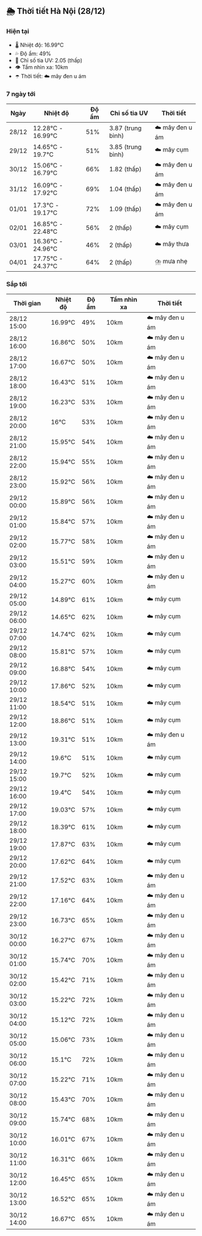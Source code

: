 ## 🌦️ Thời tiết Hà Nội (28/12)

### Hiện tại

- 🌡️ Nhiệt độ: 16.99℃
- 💦 Độ ẩm: 49%
- 🌟 Chỉ số tia UV: 2.05 (thấp)
- 👁️ Tầm nhìn xa: 10km
- ☂️ Thời tiết: ☁️ mây đen u ám

### 7 ngày tới

| Ngày | Nhiệt độ | Độ ẩm | Chỉ số tia UV | Thời tiết |
| --- | --- | --- | --- | --- |
| 28/12 | 12.28℃ - 16.99℃ | 51% | 3.87 (trung bình) | ☁️ mây đen u ám |
| 29/12 | 14.65℃ - 19.7℃ | 51% | 3.85 (trung bình) | ☁️ mây cụm |
| 30/12 | 15.06℃ - 16.79℃ | 66% | 1.82 (thấp) | ☁️ mây đen u ám |
| 31/12 | 16.09℃ - 17.92℃ | 69% | 1.04 (thấp) | ☁️ mây đen u ám |
| 01/01 | 17.3℃ - 19.17℃ | 72% | 1.09 (thấp) | ☁️ mây đen u ám |
| 02/01 | 16.85℃ - 22.48℃ | 56% | 2 (thấp) | ☁️ mây cụm |
| 03/01 | 16.36℃ - 24.96℃ | 46% | 2 (thấp) | ☁️ mây thưa |
| 04/01 | 17.75℃ - 24.37℃ | 64% | 2 (thấp) | ⛈️ mưa nhẹ |

### Sắp tới

| Thời gian | Nhiệt độ | Độ ẩm | Tầm nhìn xa | Thời tiết |
| --- | --- | --- | --- | --- |
| 28/12 15:00 | 16.99℃ | 49% | 10km | ☁️ mây đen u ám |
| 28/12 16:00 | 16.86℃ | 50% | 10km | ☁️ mây đen u ám |
| 28/12 17:00 | 16.67℃ | 50% | 10km | ☁️ mây đen u ám |
| 28/12 18:00 | 16.43℃ | 51% | 10km | ☁️ mây đen u ám |
| 28/12 19:00 | 16.23℃ | 53% | 10km | ☁️ mây đen u ám |
| 28/12 20:00 | 16℃ | 53% | 10km | ☁️ mây đen u ám |
| 28/12 21:00 | 15.95℃ | 54% | 10km | ☁️ mây đen u ám |
| 28/12 22:00 | 15.94℃ | 55% | 10km | ☁️ mây đen u ám |
| 28/12 23:00 | 15.92℃ | 56% | 10km | ☁️ mây đen u ám |
| 29/12 00:00 | 15.89℃ | 56% | 10km | ☁️ mây đen u ám |
| 29/12 01:00 | 15.84℃ | 57% | 10km | ☁️ mây đen u ám |
| 29/12 02:00 | 15.77℃ | 58% | 10km | ☁️ mây đen u ám |
| 29/12 03:00 | 15.51℃ | 59% | 10km | ☁️ mây đen u ám |
| 29/12 04:00 | 15.27℃ | 60% | 10km | ☁️ mây đen u ám |
| 29/12 05:00 | 14.89℃ | 61% | 10km | ☁️ mây cụm |
| 29/12 06:00 | 14.65℃ | 62% | 10km | ☁️ mây cụm |
| 29/12 07:00 | 14.74℃ | 62% | 10km | ☁️ mây cụm |
| 29/12 08:00 | 15.81℃ | 57% | 10km | ☁️ mây cụm |
| 29/12 09:00 | 16.88℃ | 54% | 10km | ☁️ mây cụm |
| 29/12 10:00 | 17.86℃ | 52% | 10km | ☁️ mây cụm |
| 29/12 11:00 | 18.54℃ | 51% | 10km | ☁️ mây cụm |
| 29/12 12:00 | 18.86℃ | 51% | 10km | ☁️ mây cụm |
| 29/12 13:00 | 19.31℃ | 51% | 10km | ☁️ mây đen u ám |
| 29/12 14:00 | 19.6℃ | 51% | 10km | ☁️ mây cụm |
| 29/12 15:00 | 19.7℃ | 52% | 10km | ☁️ mây cụm |
| 29/12 16:00 | 19.4℃ | 54% | 10km | ☁️ mây cụm |
| 29/12 17:00 | 19.03℃ | 57% | 10km | ☁️ mây cụm |
| 29/12 18:00 | 18.39℃ | 61% | 10km | ☁️ mây cụm |
| 29/12 19:00 | 17.87℃ | 63% | 10km | ☁️ mây cụm |
| 29/12 20:00 | 17.62℃ | 64% | 10km | ☁️ mây cụm |
| 29/12 21:00 | 17.52℃ | 63% | 10km | ☁️ mây đen u ám |
| 29/12 22:00 | 17.16℃ | 64% | 10km | ☁️ mây đen u ám |
| 29/12 23:00 | 16.73℃ | 65% | 10km | ☁️ mây đen u ám |
| 30/12 00:00 | 16.27℃ | 67% | 10km | ☁️ mây đen u ám |
| 30/12 01:00 | 15.74℃ | 70% | 10km | ☁️ mây đen u ám |
| 30/12 02:00 | 15.42℃ | 71% | 10km | ☁️ mây đen u ám |
| 30/12 03:00 | 15.22℃ | 72% | 10km | ☁️ mây đen u ám |
| 30/12 04:00 | 15.12℃ | 72% | 10km | ☁️ mây đen u ám |
| 30/12 05:00 | 15.06℃ | 73% | 10km | ☁️ mây đen u ám |
| 30/12 06:00 | 15.1℃ | 72% | 10km | ☁️ mây đen u ám |
| 30/12 07:00 | 15.22℃ | 71% | 10km | ☁️ mây đen u ám |
| 30/12 08:00 | 15.43℃ | 70% | 10km | ☁️ mây đen u ám |
| 30/12 09:00 | 15.74℃ | 68% | 10km | ☁️ mây đen u ám |
| 30/12 10:00 | 16.01℃ | 67% | 10km | ☁️ mây đen u ám |
| 30/12 11:00 | 16.31℃ | 66% | 10km | ☁️ mây đen u ám |
| 30/12 12:00 | 16.45℃ | 65% | 10km | ☁️ mây đen u ám |
| 30/12 13:00 | 16.52℃ | 65% | 10km | ☁️ mây đen u ám |
| 30/12 14:00 | 16.67℃ | 65% | 10km | ☁️ mây đen u ám |
